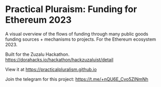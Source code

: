 # Practical Pluraism: Funding for Ethereum 2023

A visual overview of the flows of funding through many public goods funding sources + mechanisms to projects.  For the Ethereum ecosystem 2023.

Built for the Zuzalu Hackathon. https://dorahacks.io/hackathon/hackzuzaluist/detail

View it at https://practicalpluralism.github.io

Join the telegram for this project: https://t.me/+nQU6E_Cvo5ZlNmNh
